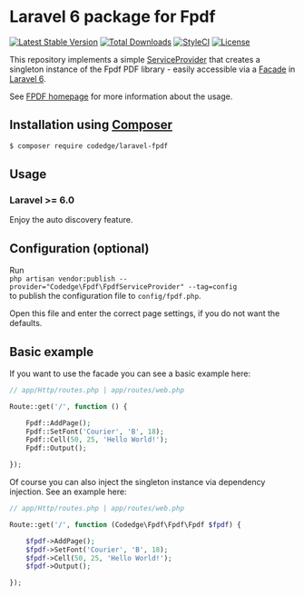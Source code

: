 # Laravel 6 package for Fpdf

[![Latest Stable Version](https://poser.pugx.org/codedge/laravel-fpdf/v/stable?format=flat-square)](https://packagist.org/packages/codedge/laravel-fpdf)
[![Total Downloads](https://poser.pugx.org/codedge/laravel-fpdf/downloads?format=flat-square)](https://packagist.org/packages/codedge/laravel-fpdf)
[![StyleCI](https://styleci.io/repos/59506451/shield)](https://styleci.io/repos/59506451)
[![License](https://poser.pugx.org/codedge/laravel-fpdf/license?format=flat-square)](https://packagist.org/packages/codedge/laravel-fpdf)

This repository implements a simple [ServiceProvider](https://laravel.com/docs/master/providers)
that creates a singleton instance of the Fpdf PDF library - easily accessible via a [Facade](https://laravel.com/docs/master/facades) in [Laravel 6](http://laravel.com).  

See [FPDF homepage](http://www.fpdf.org/) for more information about the usage.

## Installation using [Composer](https://getcomposer.org/)
```sh
$ composer require codedge/laravel-fpdf
```

## Usage

### Laravel >= 6.0
Enjoy the auto discovery feature. 

## Configuration (optional)
Run   
`php artisan vendor:publish --provider="Codedge\Fpdf\FpdfServiceProvider" --tag=config`  
to publish the configuration file to `config/fpdf.php`.  
  
Open this file and enter the correct page settings, if you do not want the defaults.

## Basic example

If you want to use the facade you can see a basic example here:

```php
// app/Http/routes.php | app/routes/web.php

Route::get('/', function () {

    Fpdf::AddPage();
    Fpdf::SetFont('Courier', 'B', 18);
    Fpdf::Cell(50, 25, 'Hello World!');
    Fpdf::Output();

});
```

Of course you can also inject the singleton instance via dependency injection. See an example here:

```php
// app/Http/routes.php | app/routes/web.php

Route::get('/', function (Codedge\Fpdf\Fpdf\Fpdf $fpdf) {

    $fpdf->AddPage();
    $fpdf->SetFont('Courier', 'B', 18);
    $fpdf->Cell(50, 25, 'Hello World!');
    $fpdf->Output();

});
```
